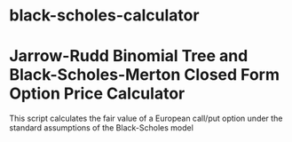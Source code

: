 # black-scholes-calculator
 
 # Jarrow-Rudd Binomial Tree and Black-Scholes-Merton Closed Form Option Price Calculator
 
 This script calculates the fair value of a European call/put option under the standard assumptions of the Black-Scholes model
